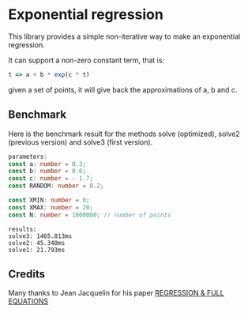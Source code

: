 # Exponential regression

This library provides a simple non-iterative way to make an exponential regression.

It can support a non-zero constant term, that is:

```javascript
t => a + b * exp(c * t)
```

given a set of points, it will give back the approximations of a, b and c.

## Benchmark

Here is the benchmark result for the methods solve (optimized), solve2 (previous version) and solve3 (first version).

```typescript
parameters:
const a: number = 0.3;
const b: number = 0.6;
const c: number = - 1.7;
const RANDOM: number = 0.2;

const XMIN: number = 0;
const XMAX: number = 20;
const N: number = 1000000; // number of points
```

```text
results:
solve3: 1465.813ms
solve2: 45.340ms
solve1: 21.793ms
```

## Credits

Many thanks to Jean Jacquelin for his paper [REGRESSION & FULL EQUATIONS](https://www.researchgate.net/profile/Mohammad_Elnesr/post/Is_it_possible_to_find_the_root_without_providing_an_initial_guess_starting_point/attachment/59d63eadc49f478072ea9315/AS%3A273771590553603%401442283641886/download/14674814-Regressions-et-equations-integrales.pdf)
